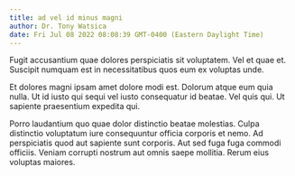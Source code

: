 ```yaml
---
title: ad vel id minus magni
author: Dr. Tony Watsica
date: Fri Jul 08 2022 08:08:39 GMT-0400 (Eastern Daylight Time)
---
```

Fugit accusantium quae dolores perspiciatis sit voluptatem. Vel et quae et. Suscipit numquam est in necessitatibus quos eum ex voluptas unde.

 Et dolores magni ipsam amet dolore modi est. Dolorum atque eum quia nulla. Ut id iusto qui sequi vel iusto consequatur id beatae. Vel quis qui. Ut sapiente praesentium expedita qui.

 Porro laudantium quo quae dolor distinctio beatae molestias. Culpa distinctio voluptatum iure consequuntur officia corporis et nemo. Ad perspiciatis quod aut sapiente sunt corporis. Aut sed fuga fuga commodi officiis. Veniam corrupti nostrum aut omnis saepe mollitia. Rerum eius voluptas maiores.